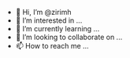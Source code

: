 - 👋 Hi, I’m @zirimh
- 👀 I’m interested in ...
- 🌱 I’m currently learning ...
- 💞️ I’m looking to collaborate on ...
- 📫 How to reach me ...

<!---
zirimh/zirimh is a ✨ special ✨ repository because its `README.md` (this file) appears on your GitHub profile.
You can click the Preview link to take a look at your changes.
--->

